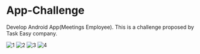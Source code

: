 # App-Challenge
Develop Android App(Meetings Employee). This is a challenge proposed by Task Easy company.



![1](https://user-images.githubusercontent.com/25255847/76663222-fb362580-6545-11ea-8b12-7767dbfb6ade.jpeg) ![2](https://user-images.githubusercontent.com/25255847/76663224-fbcebc00-6545-11ea-9876-2cb9db7e419e.jpeg) ![3](https://user-images.githubusercontent.com/25255847/76663218-fa04f880-6545-11ea-8c7f-e0c9206f2b4e.jpeg) ![4](https://user-images.githubusercontent.com/25255847/76663221-fb362580-6545-11ea-8b31-4b07301bcb11.jpeg)


